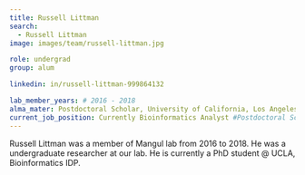 ```yaml
---
title: Russell Littman
search:
  - Russell Littman
image: images/team/russell-littman.jpg

role: undergrad
group: alum

linkedin: in/russell-littman-999864132

lab_member_years: # 2016 - 2018
alma_mater: Postdoctoral Scholar, University of California, Los Angeles #Currently Postdoctoral Scholar, University of California, Los Angeles 🎓 <br> <br> Postdoctoral Scholar at Genentech 
current_job_position: Currently Bioinformatics Analyst #Postdoctoral Scholar at Genentech #Former Undergraduate Researcher, May 2017 - June 2018 at Mangul Lab
---
```


Russell Littman was a member of Mangul lab from 2016 to 2018. He was a undergraduate researcher at our lab. He is currently a PhD student @ UCLA, Bioinformatics IDP.
